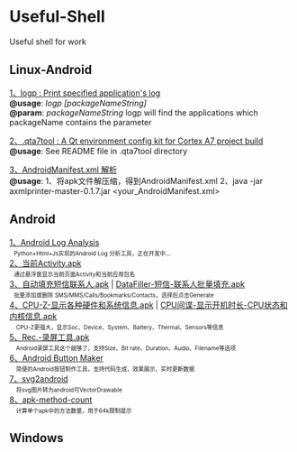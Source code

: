 # Useful-Shell
Useful shell for work

## Linux-Android 
[1、logp : Print specified application's log](https://github.com/Bravest-Ptt/Useful-Shell/blob/master/Linux-Android/logp)<br>
 **@usage**: _logp [packageNameString]_<br>
 **@param**: _packageNameString_ logp will find the applications which packageName contains the parameter<br>

[2、.qta7tool : A Qt environment config kit for Cortex A7 project build](https://github.com/Bravest-Ptt/Useful-Shell/blob/master/Linux-Android/.qta7tool)<br>
**@usage**: See README file in .qta7tool directory<br>

[3、AndroidManifest.xml 解析](https://github.com/Bravest-Ptt/Useful-Shell/blob/master/Linux-Android/axmlprinter-master-0.1.7.jar)<br>
**@usage**: 1、将apk文件解压缩，得到AndroidManifest.xml  2、java -jar axmlprinter-master-0.1.7.jar <your_AndroidManifest.xml><br>

## Android
[1、Android Log Analysis](https://github.com/Bravest-Ptt/Useful-Shell/tree/master/Android/parser)<br>
    <font size=1>Python+Html+Js实现的Android Log 分析工具，正在开发中...</font><br>
[2、当前Activity.apk](https://github.com/Bravest-Ptt/Useful-Shell/blob/master/Android/%E5%BD%93%E5%89%8DActivity.apk)<br>
    <font size=1>通过悬浮窗显示当前页面Activity和当前应用包名</font><br>
[3、自动填充短信联系人.apk](https://github.com/Bravest-Ptt/Useful-Shell/blob/master/Android/%E8%87%AA%E5%8A%A8%E5%A1%AB%E5%85%85%E7%9F%AD%E4%BF%A1%E8%81%94%E7%B3%BB%E4%BA%BA.apk) | [DataFiller-短信-联系人批量填充.apk](https://github.com/Bravest-Ptt/Useful-Shell/blob/master/Android/DataFiller-%E7%9F%AD%E4%BF%A1-%E8%81%94%E7%B3%BB%E4%BA%BA%E6%89%B9%E9%87%8F%E5%A1%AB%E5%85%85.apk)<br>
    <font size=1>批量添加或删除 SMS/MMS/Calls/Bookmarks/Contacts，选择后点击Generate</font><br>
[4、CPU-Z-显示各种硬件和系统信息.apk](https://github.com/Bravest-Ptt/Useful-Shell/blob/master/Android/CPU-Z-%E6%98%BE%E7%A4%BA%E5%90%84%E7%A7%8D%E7%A1%AC%E4%BB%B6%E5%92%8C%E7%B3%BB%E7%BB%9F%E4%BF%A1%E6%81%AF.apk) | [CPU间谍-显示开机时长-CPU状态和内核信息.apk](https://github.com/Bravest-Ptt/Useful-Shell/blob/master/Android/CPU%E9%97%B4%E8%B0%8D-%E6%98%BE%E7%A4%BA%E5%BC%80%E6%9C%BA%E6%97%B6%E9%95%BF-CPU%E7%8A%B6%E6%80%81%E5%92%8C%E5%86%85%E6%A0%B8%E4%BF%A1%E6%81%AF.apk)<br>
    <font size=1>CPU-Z更强大，显示Soc、Device、System、Battery、Thermal、Sensors等信息</font><br>
[5、Rec.-录屏工具.apk](https://github.com/Bravest-Ptt/Useful-Shell/blob/master/Android/Rec.-%E5%BD%95%E5%B1%8F%E5%B7%A5%E5%85%B7.apk)<br>
    <font size=1>Android录屏工具这个就够了，支持Size、Bit rate、Duration、Audio、Filename等选项</font><br>
[6、Android Button Maker](http://angrytools.com/android/button/)<br>
    <font size=1>简便的Android按钮制作工具，支持代码生成，效果展示，实时更新数据</font><br>
[7、svg2android](https://github.com/inloop/svg2android)<br>
    <font size=1>将svg图片转为android可VectorDrawable</font><br>
[8、apk-method-count](https://github.com/inloop/apk-method-count)<br>
    <font size=1>计算单个apk中的方法数量，用于64k限制提示</font><br>

## Windows
